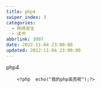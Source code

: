 ```yaml
---
title: php4
swiper_index: 3
categories:
  - 网络安全
  - 读书
abbrlink: 3007
date: 2022-11-04 23:00:00
updated: 2022-11-04 23:00:00
---
```


php4

```
    <?php  echo("我的php高亮呢");?>

```